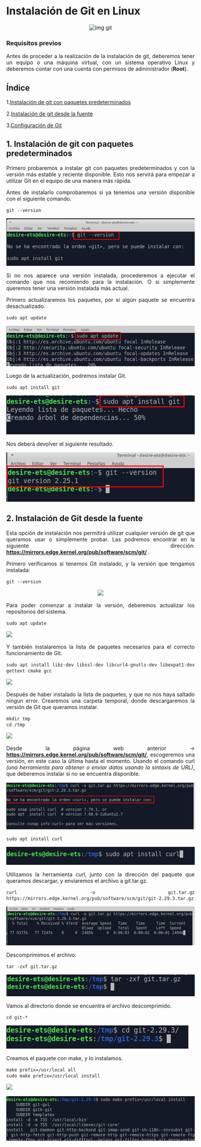 # Instalación de Git en Linux

<div align="center">

![img git](http://mgaitan.github.io/intro-git/img/Git.png)

</div>

### Requisitos previos

<div style="text-align: justify">

Antes de proceder a la realización de la instalación de git, deberemos tener un equipo o una máquina virtual, con un sistema operativo Linux y deberemos contar con una cuenta con permisos de administrador (**Root**).

</div>

## Índice

 1.[Instalación de git con paquetes predeterminados](#id1)

 2.[Instalación de git desde la fuente](#id2)

 3.[Configuración de Git](#id3)

## 1. Instalación de git con paquetes predeterminados <a name="id1"></a>

<div style="text-align: justify">

Primero probaremos a instalar git con paquetes predeterminados y con la versión más estable y reciente disponible. Esto nos servirá para empezar a utilizar Git en el equipo de una manera más rápida.

Antes de instalarlo comprobaremos si ya tenemos una versión disponible con el siguiente comando.

</div>

````
git --version
````

<div align="center">

![](./Imagen/1.png)

</div>

<div style="text-align: justify">

Si no nos aparece una versión instalada, procederemos a ejecutar el comando que nos recomiendo para la instalación. O si simplemente queremos tener una versión instalada más actual.

Primero actualizaremos los paquetes, por si algún paquete se encuentra desactualizado.

````
sudo apt update
````

<div align="center">

![](./Imagen/4.png)

</div>

Luego de la actualización, podremos instalar Git.

````
sudo apt install git
````

<div align="center">

![](./Imagen/2.png)

</div>

Nos deberá devolver el siguiente resultado.

<div align="center">

![](./Imagen/3.png)

</div>

## 2. Instalación de Git desde la fuente <a name="id2"></a>

Esta opción de instalación nos permitirá utilizar cualquier versión de git que queramos usar o simplemente probar. Las podremos encontrar en la siguiente dirección: **https://mirrors.edge.kernel.org/pub/software/scm/git/** .

Primero verificamos si tenemos Git instalado, y la versión que tengamos instalada:

````
git --version
````

<div align="center">

![](../Imagen/6.png)

</div>

Para poder comenzar a instalar la versión, deberemos actualizar los repositorios del sistema.

````
sudo apt update
````

![](../Imagen/.png)

Y también instalaremos la lista de paquetes necesarios para el correcto funcionamiento de Git.

````
sudo apt install libz-dev libssl-dev libcurl4-gnutls-dev libexpat1-dev gettext cmake gcc
````

![](../Imagen/8.png)

Después de haber instalado la lista de paquetes, y que no nos haya saltado ningun error. Crearemos una carpeta temporal, donde descargaremos la versión de Git que queramos instalar.

````
mkdir tmp
cd /tmp
````

![](../Imagen/9.png)

Desde la página web anterior -> **https://mirrors.edge.kernel.org/pub/software/scm/git/**, escogeremos una versión, en este caso la última hasta el momento. Usando el comando curl *(una herramienta para obtener o enviar datos usando la sintaxis de URL)*, que deberemos instalar si no se encuentra disponible.


![](./Imagen/7.png)


````
sudo apt install curl
````
![](./Imagen/8.png)

Utilizamos la herramienta curl, junto con la dirección del paquete que queramos descargar, y enviaremos el archivo a git.tar.gz.

````
curl -o git.tar.gz https://mirrors.edge.kernel.org/pub/software/scm/git/git-2.29.3.tar.gz
````

![](./Imagen/9.png)

Descomprimimos el archivo:

````
tar -zxf git.tar.gz
````

![](./Imagen/10.png)

Vamos al directorio donde se encuentra el archivo descomprimido.

````
cd git-*
````

![](./Imagen/11.png)

Creamos el paquete con make, y lo instalamos.

````
make prefix=/usr/local all
sudo make prefix=/usr/local install
````

![](./Imagen/)

![](./Imagen/12.png)
